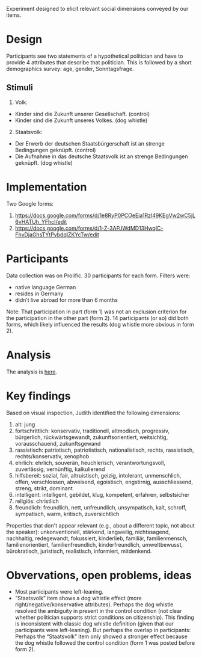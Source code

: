 

Experiment designed to elicit relevant social dimensions conveyed by our items.

# Design

Participants see two statements of a hypothetical politician and have to provide 4 attributes that describe that politician.  This is followed by a short demographics survey: age, gender, Sonntagsfrage.

## Stimuli
1. Volk:
  - Kinder sind die Zukunft unserer Gesellschaft. (control)
  - Kinder sind die Zukunft unseres Volkes. (dog whistle)
2. Staatsvolk:
  - Der Erwerb der deutschen Staatsbürgerschaft ist an strenge Bedingungen geknüpft. (control)
  - Die Aufnahme in das deutsche Staatsvolk ist an strenge Bedingungen geknüpft. (dog whistle)

# Implementation
Two Google forms:
1. https://docs.google.com/forms/d/1e8RyP0PCOeEia1Rzl49KEgVw2wC5jL6vHATUh_YFhcI/edit
2. https://docs.google.com/forms/d/1-Z-3APJWdMD13HwqlC-FhvDjaGhsTYtPybdqlZKYcTw/edit

# Participants
Data collection was on Prolific.  30 participants for each form.  Filters were:
- native language German
- resides in Germany
- didn’t live abroad for more than 6 months

Note: That participation in part (form 1) was not an exclusion criterion for the participation in the other part (form 2).  14 participants (or so) did both forms, which likely influenced the results (dog whistle more obvious in form 2).

# Analysis
The analysis is [here](scripts/analysis.R).

# Key findings
Based on visual inspection, Judith identified the following dimensions:

1. alt: jung
2. fortschrittlich: konservativ, traditionell, altmodisch, progressiv, bürgerlich, rückwärtsgewandt, zukunftsorientiert, weitsichtig, vorausschauend, zukunftsgewand
3. rassistisch: patriotisch, patriotistisch, nationalistisch, rechts, rassistisch, rechts/konservativ, xenophob
4. ehrlich: ehrlich, souverän, heuchlerisch, verantwortungsvoll, zuverlässig, vernünftig, kalkulierend
5. hilfsbereit: sozial, fair, altruistisch, geizig, intolerant, unmenschlich, offen, verschlossen, abweisend, egoistisch, engstirnig, ausschliessend, streng, strikt, dominant
6. intelligent: intelligent, gebildet, klug, kompetent, erfahren, selbstsicher
7. religiös: christlich
8. freundlich: freundlich, nett, unfreundlich, unsympatisch, kalt, schroff, sympatisch, warm, kritisch, zuversichtlich

Properties that don't appear relevant (e.g., about a different topic, not about the speaker): unkonventionell, stärkend, langweilig, nichtssagend, nachhaltig, redegewandt, fokussiert, kinderlieb, familiär, familienmensch, familienorientiert, familienfreundlich, kinderfreundlich, umweltbewusst, bürokratisch, juristisch, realistisch, informiert, mitdenkend.

# Obvervations, open problems, ideas
- Most participants were left-leaning.
- “Staatsvolk” item shows a dog whistle effect (more right/negative/konservative attributes).  Perhaps the dog whistle resolved the ambiguity in present in the control condition (not clear whether politician supports strict conditions on citizenship).  This finding is inconsistent with classic dog whistle definition (given that our participants were left-leaning).  But perhaps the overlap in participants: Perhaps the “Staatsvolk” item only showed a stronger effect because the dog whistle followed the control condition (form 1 was posted before form 2).


